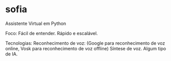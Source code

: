 # sofia
 Assistente Virtual em Python

 Foco:
    Fácil de entender.
    Rápido e escalável.

 Tecnologias:
    Reconhecimento de voz: (Google para reconhecimento de voz online, Vosk para reconhecimento de voz offline)
    Síntese de voz.
    Algum tipo de IA.
